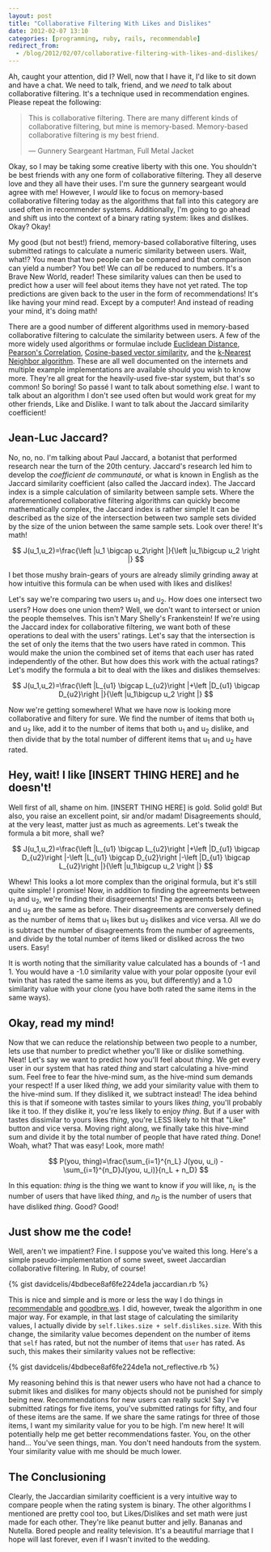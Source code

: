 ```yaml
---
layout: post
title: "Collaborative Filtering With Likes and Dislikes"
date: 2012-02-07 13:10
categories: [programming, ruby, rails, recommendable]
redirect_from:
  - /blog/2012/02/07/collaborative-filtering-with-likes-and-dislikes/
---
```


Ah, caught your attention, did I? Well, now that I have it, I'd like to sit down and have a chat. We need to talk, friend, and we _need_ to talk about collaborative filtering. It's a technique used in recommendation engines. Please repeat the following:

> This is collaborative filtering. There are many different kinds of collaborative filtering, but mine is memory-based. Memory-based collaborative filtering is my best friend.
>
> — Gunnery Seargeant Hartman, Full Metal Jacket

Okay, so I may be taking some creative liberty with this one. You shouldn't be best friends with any one form of collaborative filtering. They all deserve love and they all have their uses. I'm sure the gunnery seargeant would agree with me! However, I *would* like to focus on memory-based collaborative filtering today as the algorithms that fall into this category are used often in recommender systems. Additionally, I'm going to go ahead and shift us into the context of a binary rating system: likes and dislikes. Okay? Okay!

My good (but not best!) friend, memory-based collaborative filtering, uses submitted ratings to calculate a numeric similarity between users. Wait, what!? You mean that two people can be compared and that comparison can yield a number? You bet! We can *all* be reduced to numbers. It's a Brave New World, reader! These similarity values can then be used to predict how a user will feel about items they have not yet rated. The top predictions are given back to the user in the form of recommendations! It's like having your mind read. Except by a computer! And instead of reading your mind, it's doing math!

There are a good number of different algorithms used in memory-based collaborative filtering to calculate the similarity between users. A few of the more widely used algorithms or formulae include [Euclidean Distance][euclidean], [Pearson's Correlation][pearson], [Cosine-based vector similarity][cosine], and the [k-Nearest Neighbor algorithm][knn]. These are all well documented on the internets and multiple example implementations are available should you wish to know more. They're all great for the heavily-used five-star system, but that's so common! So boring! So passé I want to talk about something *else*. I want to talk about an algorithm I don't see used often but would work great for my other friends, Like and Dislike. I want to talk about the Jaccard similarity coefficient!

## Jean-Luc Jaccard?

No, no, no. I'm talking about Paul Jaccard, a botanist that performed research near the turn of the 20th century. Jaccard's research led him to develop the *coefficient de communauté*, or what is known in English as the Jaccard similarity coefficient (also called the Jaccard index). The Jaccard index is a simple calculation of similarity between sample sets. Where the aforementioned collaborative filtering algorithms can quickly become mathematically complex, the Jaccard index is rather simple! It can be described as the size of the intersection between two sample sets divided by the size of the union between the same sample sets. Look over there! It's math!

$$
J(u_1,u_2)=\frac{\left |u_1 \bigcap u_2\right |}{\left |u_1\bigcup u_2 \right |}
$$

I bet those mushy brain-gears of yours are already slimily grinding away at how intuitive this formula can be when used with likes and dislikes!

Let's say we're comparing two users u<sub>1</sub> and u<sub>2</sub>. How does one intersect two users? How does one union them? Well, we don't want to intersect or union the people themselves. This isn't Mary Shelly's Frankenstein! If we're using the Jaccard index for collaborative filtering, we want both of these operations to deal with the users' ratings. Let's say that the intersection is the set of only the items that the two users have rated in common. This would make the union the combined set of items that each user has rated independently of the other. But how does this work with the actual ratings? Let's modify the formula a bit to deal with the likes and dislikes themselves:

$$
J(u_1,u_2)=\frac{\left |L_{u1} \bigcap L_{u2}\right |+\left |D_{u1} \bigcap D_{u2}\right |}{\left |u_1\bigcup u_2 \right |}
$$

Now we're getting somewhere! What we have now is looking more collaborative and filtery for sure. We find the number of items that both u<sub>1</sub> and u<sub>2</sub> like, add it to the number of items that both u<sub>1</sub> and u<sub>2</sub> dislike, and then divide that by the total number of different items that u<sub>1</sub> and u<sub>2</sub> have rated.

## Hey, wait! I like \[INSERT THING HERE\] and he doesn't!

Well first of all, shame on him. \[INSERT THING HERE\] is gold. Solid gold! But also, you raise an excellent point, sir and/or madam! Disagreements should, at the very least, matter just as much as agreements. Let's tweak the formula a bit more, shall we?

$$
J(u_1,u_2)=\frac{\left |L_{u1} \bigcap L_{u2}\right |+\left |D_{u1} \bigcap D_{u2}\right |-\left |L_{u1} \bigcap D_{u2}\right |-\left |D_{u1} \bigcap L_{u2}\right |}{\left |u_1\bigcup u_2 \right |}
$$

Whew! This looks a lot more complex than the original formula, but it's still quite simple! I promise! Now, in addition to finding the agreements between u<sub>1</sub> and u<sub>2</sub>, we're finding their disagreements! The agreements between u<sub>1</sub> and u<sub>2</sub> are the same as before. Their disagreements are conversely defined as the number of items that u<sub>1</sub> likes but u<sub>2</sub> dislikes and vice versa. All we do is subtract the number of disagreements from the number of agreements, and divide by the total number of items liked or disliked across the two users. Easy!

It is worth noting that the similiarity value calculated has a bounds of -1 and 1. You would have a -1.0 similarity value with your polar opposite (your evil twin that has rated the same items as you, but differently) and a 1.0 similarity value with your clone (you have both rated the same items in the same ways).

## Okay, read my mind!

Now that we can reduce the relationship between two people to a number, lets use that number to predict whether you'll like or dislike something. Neat! Let's say we want to predict how you'll feel about *thing*. We get every user in our system that has rated *thing* and start calculating a hive-mind sum. Feel free to fear the hive-mind sum, as the hive-mind sum demands your respect! If a user liked *thing*, we add your similarity value with them to the hive-mind sum. If they disliked it, we subtract instead! The idea behind this is that if someone with tastes similar to yours likes *thing*, you'll probably like it too. If they dislike it, you're less likely to enjoy *thing*. But if a user with tastes dissimilar to yours likes *thing*, you're LESS likely to hit that "Like" button and vice versa. Moving right along, we finally take this hive-mind sum and divide it by the total number of people that have rated *thing*. Done! Woah, what? That was easy! Look, more math!

$$
P(you, thing)=\frac{\sum_{i=1}^{n_L} J(you, u_i) - \sum_{i=1}^{n_D}J(you, u_i)}{n_L + n_D}
$$

In this equation: *thing* is the thing we want to know if *you* will like, *n<sub>L</sub>* is the number of users that have liked *thing*, and *n<sub>D</sub>* is the number of users that have disliked *thing*. Good? Good!

## Just show me the code!

Well, aren't we impatient? Fine. I suppose you've waited this long. Here's a simple pseudo-implementation of some sweet, sweet Jaccardian collaborative filtering. In Ruby, of course!

{% gist davidcelis/4bdbece8af6fe224de1a jaccardian.rb %}

This is nice and simple and is more or less the way I do things in [recommendable][recommendable] and [goodbre.ws][goodbre.ws]. I did, however, tweak the algorithm in one major way. For example, in that last stage of calculating the similarity values, I actually divide by `self.likes.size + self.dislikes.size`. With this change, the similarity value becomes dependent on the number of items that `self` has rated, but not the number of items that `user` has rated. As such, this makes their similarity values not be reflective:

{% gist davidcelis/4bdbece8af6fe224de1a not_reflective.rb %}

My reasoning behind this is that newer users who have not had a chance to submit likes and dislikes for many objects should not be punished for simply being new. Recommendations for new users can really suck! Say I've submitted ratings for five items, you've submitted ratings for fifty, and four of these items are the same. If we share the same ratings for three of those items, I want my similarity value for you to be high. I'm new here! It will potentially help me get better recommendations faster. You, on the other hand... You've seen things, man. You don't need handouts from the system. Your similarity value with me should be much lower.

## The Conclusioning

Clearly, the Jaccardian similarity coefficient is a very intuitive way to compare people when the rating system is binary. The other algorithms I mentioned are pretty cool too, but Likes/Dislikes and set math were just made for each other. They're like peanut butter and jelly. Bananas and Nutella. Bored people and reality television. It's a beautiful marriage that I hope will last forever, even if I wasn't invited to the wedding.

[goodbre.ws]: http://goodbre.ws/
[recommendable]: http://github.com/davidcelis/recommendable
[pearson]: http://en.wikipedia.org/wiki/Pearson_product-moment_correlation_coefficient
[euclidean]: http://en.wikipedia.org/wiki/Euclidean_distance
[cosine]: http://en.wikipedia.org/wiki/Cosine_similarity
[knn]: http://en.wikipedia.org/wiki/K-nearest_neighbor_algorithm

<script src="//cdn.mathjax.org/mathjax/latest/MathJax.js?config=TeX-AMS-MML_HTMLorMML"></script>
